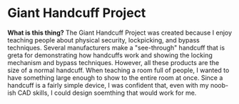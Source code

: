 # Giant Handcuff Project
<b>What is this thing?</b>
The Giant Handcuff Project was created because I enjoy teaching people about physical security, lockpicking, and bypass techniques. Several manufacturers make a "see-through" handcuff that is greta for demonstrating how handcuffs work and showing the locking mechanism and bypass techniques. However, all these products are the size of a normal handcuff. When teaching a room full of people, I wanted to have something large enough to show to the entire room at once. Since a handcuff is a fairly simple device, I was confident that, even with my noob-ish CAD skills, I could design soemthing that would work for me.
